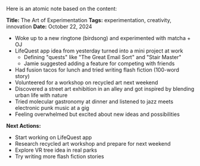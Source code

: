 Here is an atomic note based on the content:

**Title:** The Art of Experimentation
**Tags:** experimentation, creativity, innovation
**Date:** October 22, 2024

* Woke up to a new ringtone (birdsong) and experimented with matcha + OJ
* LifeQuest app idea from yesterday turned into a mini project at work
	+ Defining "quests" like "The Great Email Sort" and "Stair Master"
	+ Jamie suggested adding a feature for competing with friends
* Had fusion tacos for lunch and tried writing flash fiction (100-word story)
* Volunteered for a workshop on recycled art next weekend
* Discovered a street art exhibition in an alley and got inspired by blending urban life with nature
* Tried molecular gastronomy at dinner and listened to jazz meets electronic punk music at a gig
* Feeling overwhelmed but excited about new ideas and possibilities

**Next Actions:**

* Start working on LifeQuest app
* Research recycled art workshop and prepare for next weekend
* Explore VR tree idea in real parks
* Try writing more flash fiction stories